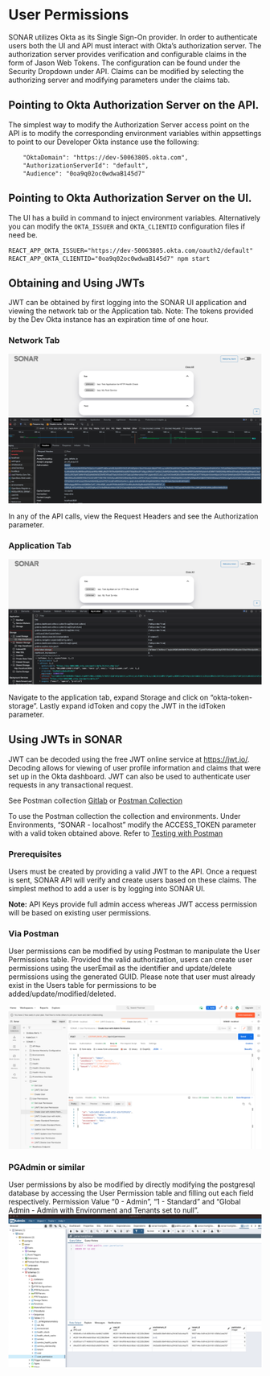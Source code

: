 # User Permissions

SONAR utilizes Okta as its Single Sign-On provider. In order to authenticate users both the UI and API must interact with Okta’s authorization server. The authorization server provides verification and configurable claims in the form of Jason Web Tokens. The configuration can be found under the Security Dropdown under API. Claims can be modified by selecting the authorizing server and modifying parameters under the claims tab.

## Pointing to Okta Authorization Server on the API.

The simplest way to modify the Authorization Server access point on the API is to modify the corresponding environment variables within appsettings to point to our Developer Okta instance use the following:
```
    "OktaDomain": "https://dev-50063805.okta.com",
    "AuthorizationServerId": "default",
    "Audience": "0oa9q02oc0wdwaB145d7"
```
## Pointing to Okta Authorization Server on the UI.

The UI has a build in command to inject environment variables. Alternatively you can modify the `OKTA_ISSUER` and `OKTA_CLIENTID` configuration files if need be.
```
REACT_APP_OKTA_ISSUER="https://dev-50063805.okta.com/oauth2/default" REACT_APP_OKTA_CLIENTID="0oa9q02oc0wdwaB145d7" npm start
```
## Obtaining and Using JWTs

JWT can be obtained by first logging into the SONAR UI application and viewing the network tab or the Application tab. Note: The tokens provided by the Dev Okta instance has an expiration time of one hour.

### Network Tab

![JWT Network.png](./images/jwtNetwork.png)

In any of the API calls, view the Request Headers and see the Authorization parameter.

### Application Tab

![JWT Storage.png](./images/jwtStorage.png)

Navigate to the application tab, expand Storage and click on “okta-token-storage”. Lastly expand idToken and copy the JWT in the idToken parameter.

## Using JWTs in SONAR

JWT can be decoded using the free JWT online service at https://jwt.io/. Decoding allows for viewing of user profile information and claims that were set up in the Okta dashboard. JWT can also be used to authenticate user requests in any transactional request.

See Postman collection [Gitlab](https://code.batcave.internal.cms.gov/ado-repositories/oit/waynetech/sonar/-/tree/main/docs) or [Postman Collection](./)

To use the Postman collection the collection and environments. Under Environments, “SONAR - localhost” modify the ACCESS_TOKEN parameter with a valid token obtained above.
Refer to [Testing with Postman](../sonar-api/README.md)
### Prerequisites

Users must be created by providing a valid JWT to the API. Once a request is sent, SONAR API will verify and create users based on these claims. The simplest method to add a user is by logging into SONAR UI.

**Note:** API Keys provide full admin access whereas JWT access permission will be based on existing user permissions.

### Via Postman

User permissions can be modified by using Postman to manipulate the User Permissions table. Provided the valid authorization, users can create user permissions using the userEmail as the identifier and update/delete permissions using the generated GUID. Please note that user must already exist in the Users table for permissions to be added/update/modified/deleted.

![Postman.png](./images/postman.png)

### PGAdmin or similar

User permissions by also be modified by directly modifying the postgresql database by accessing the User Permission table and filling out each field respectively. Permission Value “0 - Admin”, “1 - Standard” and “Global Admin - Admin with Environment and Tenants set to null”.
![PG Admin.png](./images/pgAdmin.png)
